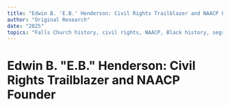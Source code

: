 ```yaml
---
title: "Edwin B. 'E.B.' Henderson: Civil Rights Trailblazer and NAACP Founder"
author: "Original Research"
date: "2025"
topics: "Falls Church history, civil rights, NAACP, Black history, segregation resistance, basketball history, education"
---
```


# Edwin B. "E.B." Henderson: Civil Rights Trailblazer and NAACP Founder 